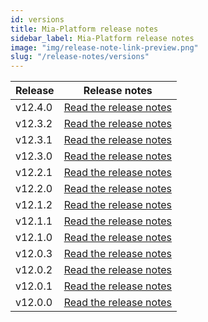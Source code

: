 ```yaml
---
id: versions
title: Mia-Platform release notes
sidebar_label: Mia-Platform release notes
image: "img/release-note-link-preview.png"
slug: "/release-notes/versions"
---
```

| Release | Release notes                              |
|---------|--------------------------------------------|
| v12.4.0 | [Read the release notes](/release-notes/v12.4.0.md) |
| v12.3.2 | [Read the release notes](/release-notes/v12.3.2.md) |
| v12.3.1 | [Read the release notes](/release-notes/v12.3.1.md) |
| v12.3.0 | [Read the release notes](/release-notes/v12.3.0.md) |
| v12.2.1 | [Read the release notes](/release-notes/v12.2.1.md) |
| v12.2.0 | [Read the release notes](/release-notes/v12.2.0.md) |
| v12.1.2 | [Read the release notes](/release-notes/v12.1.2.md) |
| v12.1.1 | [Read the release notes](/release-notes/v12.1.1.md) |
| v12.1.0 | [Read the release notes](/release-notes/v12.1.0.md) |
| v12.0.3 | [Read the release notes](/release-notes/v12.0.3.md) |
| v12.0.2 | [Read the release notes](/release-notes/v12.0.2.md) |
| v12.0.1 | [Read the release notes](/release-notes/v12.0.1.md) |
| v12.0.0 | [Read the release notes](/release-notes/v12.0.0.md) |
